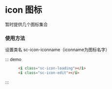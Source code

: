 <style lang="scss">
	.demo-box{
		i{
			font-size: 1.5em;
			margin:14px;
		}
	}
</style>
# icon 图标

暂时提供几个图标集合

### 使用方法

设置类名 sc-icon-iconname（iconname为图标名字）

<div class="demo-box">
	<div class="demo-block">
		<i class="sc-icon-loading"></i>
		<i class="sc-icon-edit"></i>
	</div>

  ::: demo
  ```html
		<i class="sc-icon-loading"></i>
		<i class="sc-icon-edit"></i>
  ```
  :::
</div>	